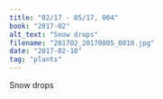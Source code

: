```yaml
---
title: "02/17 - 05/17, 004"
book: "2017-02"
alt_text: "Snow drops"
filename: "201702_20170805_0010.jpg"
date: "2017-02-10"
tag: "plants"
---
```

Snow drops
